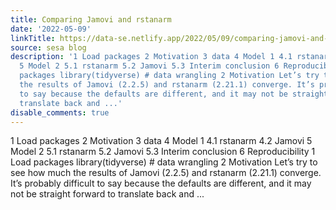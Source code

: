 ```yaml
---
title: Comparing Jamovi and rstanarm
date: '2022-05-09'
linkTitle: https://data-se.netlify.app/2022/05/09/comparing-jamovi-and-rstanarm/
source: sesa blog
description: '1 Load packages 2 Motivation 3 data 4 Model 1 4.1 rstanarm 4.2 Jamovi
  5 Model 2 5.1 rstanarm 5.2 Jamovi 5.3 Interim conclusion 6 Reproducibility 1 Load
  packages library(tidyverse) # data wrangling 2 Motivation Let’s try to see how much
  the results of Jamovi (2.2.5) and rstanarm (2.21.1) converge. It’s probably difficult
  to say because the defaults are different, and it may not be straight forward to
  translate back and ...'
disable_comments: true
---
```

1 Load packages 2 Motivation 3 data 4 Model 1 4.1 rstanarm 4.2 Jamovi 5 Model 2 5.1 rstanarm 5.2 Jamovi 5.3 Interim conclusion 6 Reproducibility 1 Load packages library(tidyverse) # data wrangling 2 Motivation Let’s try to see how much the results of Jamovi (2.2.5) and rstanarm (2.21.1) converge. It’s probably difficult to say because the defaults are different, and it may not be straight forward to translate back and ...